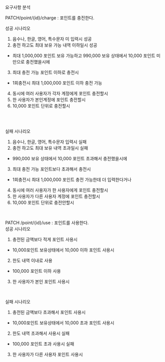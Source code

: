 요구사항 분석

PATCH/point/{id}/charge : 포인트를 충전한다. <br>

성공 시나리오<br>
1. 음수나, 한글, 영어, 특수문자 미 입력시 성공<br>
2. 충전 하고도 최대 보유 가능 내역 이하일시 성공<br>
- 최대 1,000,000 포인트 보유 가능하고 990,000 보유 상태에서 10,000 포인트 미만으로 충전했을시에<br>
3. 최대 충전 가능 포인트 이하로 충전시 <br>
- 1회충전시 최대 1,000,000 포인트 이하 충전 가능<br>
4. 동시에 여러 사용자가 각자 계정에게 포인트 충전할시<br>
5. 한 사용자가 본인계정에 포인트 충전할시<br>
6. 10,000 포인트 단위로 충전할시<br>
  
<br><br>  

실패 시나리오<br>
1. 음수나, 한글, 영어, 특수문자  입력시 실패<br>
2. 충전 하고도 최대 보유 내역 초과일시 실패<br>
-  990,000 보유 상태에서 10,000 포인트 초과해서 충전했을시에<br>
3. 최대 충전 가능 포인트보다 초과해서 충전시 <br>
- 1회충전시 최대 1,000,000 포인트 충전 가능한데 더 입력한다거나<br>
4. 동시에 여러 사용자가 한 사용자에게 포인트 충전할시<br>
5. 한 사용자가 다른 사용자 계정에 포인트 충전할시<br>
6. 10,000 포인트 단위로 충전안할시<br>
<br>

PATCH /point/{id}/use : 포인트를 사용한다.<br>
성공 시나리오<br>
1. 충전된 금액보다 적게 포인트 사용시 
- 10,000포인트 보유상태에서 10,000 이하 포인트 사용시
2. 한도 내역 이내로 사용 
- 100,000 포인트 이하 사용
3. 한 사용자가 본인 포인트 사용시
<br>

실패 시나리오<br>
1. 충전된 금액보다 초과해서 포인트 사용시 
- 10,000포인트 보유상태에서 10,000 초과 포인트 사용시
2. 한도 내역 초과해서 사용시 실패
- 100,000 포인트 초과 사용시 실패
3. 한 사용자가 다른 사용자 포인트 사용시


